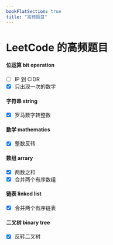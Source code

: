 ```yaml
---
bookFlatSection: true
title: "高频题目"
---
```

# LeetCode 的高频题目

#### 位运算 bit operation

- [ ] IP 到 CIDR
- [x] 只出现一次的数字

#### 字符串 string
- [x] 罗马数字转整数

#### 数学 mathematics

- [x] 整数反转

#### 数组 arrary
- [x] 两数之和
- [x] 合并两个有序数组

#### 链表 linked list

- [x] 合并两个有序链表

#### 二叉树 binary tree

- [x] 反转二叉树
